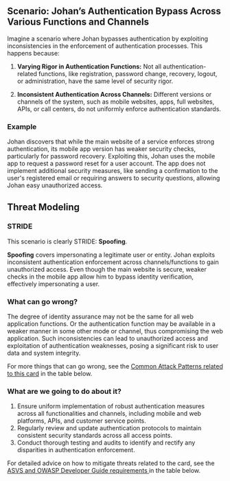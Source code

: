 ## Scenario: Johan’s Authentication Bypass Across Various Functions and Channels

Imagine a scenario where Johan bypasses authentication by exploiting inconsistencies in the enforcement of authentication processes. This happens because:

1. **Varying Rigor in Authentication Functions:** Not all authentication-related functions, like registration, password change, recovery, logout, or administration, have the same level of security rigor.

2. **Inconsistent Authentication Across Channels:** Different versions or channels of the system, such as mobile websites, apps, full websites, APIs, or call centers, do not uniformly enforce authentication standards.

### Example

Johan discovers that while the main website of a service enforces strong authentication, its mobile app version has weaker security checks, particularly for password recovery. Exploiting this, Johan uses the mobile app to request a password reset for a user account. The app does not implement additional security measures, like sending a confirmation to the user's registered email or requiring answers to security questions, allowing Johan easy unauthorized access.

## Threat Modeling

### STRIDE

This scenario is clearly STRIDE: **Spoofing**.

**Spoofing** covers impersonating a legitimate user or entity.
Johan exploits inconsistent authentication enforcement across channels/functions to gain unauthorized access.
Even though the main website is secure, weaker checks in the mobile app allow him to bypass identity verification, effectively impersonating a user.

### What can go wrong?

The degree of identity assurance may not be the same for all web application functions. Or the authentication function may be available in a weaker manner in some other mode or channel, thus compromising the web application. Such inconsistencies can lead to unauthorized access and exploitation of authentication weaknesses, posing a significant risk to user data and system integrity.

For more things that can go wrong, see the [Common Attack Patterns related to this card](#mapping 'Common Attack Patterns related to this card [internal]') in the table below.

### What are we going to do about it?

1. Ensure uniform implementation of robust authentication measures across all functionalities and channels, including mobile and web platforms, APIs, and customer service points.
2. Regularly review and update authentication protocols to maintain consistent security standards across all access points.
3. Conduct thorough testing and audits to identify and rectify any disparities in authentication enforcement.

For detailed advice on how to mitigate threats related to the card, see the [ASVS and OWASP Developer Guide requirements ](#mapping 'ASVS and OWASP Developer Guide requirements [internal]') in the table below.
